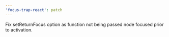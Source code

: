 ```yaml
---
'focus-trap-react': patch
---
```


Fix setReturnFocus option as function not being passed node focused prior to activation.
